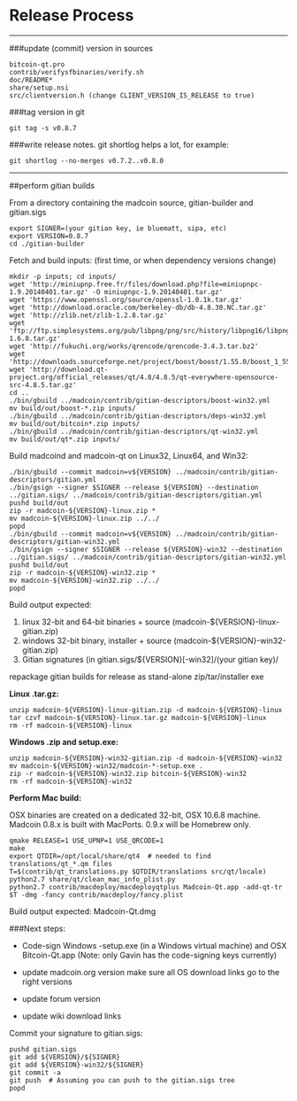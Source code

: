 Release Process
====================

* * *

###update (commit) version in sources


	bitcoin-qt.pro
	contrib/verifysfbinaries/verify.sh
	doc/README*
	share/setup.nsi
	src/clientversion.h (change CLIENT_VERSION_IS_RELEASE to true)

###tag version in git

	git tag -s v0.8.7

###write release notes. git shortlog helps a lot, for example:

	git shortlog --no-merges v0.7.2..v0.8.0

* * *

##perform gitian builds

 From a directory containing the madcoin source, gitian-builder and gitian.sigs
  
	export SIGNER=(your gitian key, ie bluematt, sipa, etc)
	export VERSION=0.8.7
	cd ./gitian-builder

 Fetch and build inputs: (first time, or when dependency versions change)

	mkdir -p inputs; cd inputs/
	wget 'http://miniupnp.free.fr/files/download.php?file=miniupnpc-1.9.20140401.tar.gz' -O miniupnpc-1.9.20140401.tar.gz'
	wget 'https://www.openssl.org/source/openssl-1.0.1k.tar.gz'
	wget 'http://download.oracle.com/berkeley-db/db-4.8.30.NC.tar.gz'
	wget 'http://zlib.net/zlib-1.2.8.tar.gz'
	wget 'ftp://ftp.simplesystems.org/pub/libpng/png/src/history/libpng16/libpng-1.6.8.tar.gz'
	wget 'http://fukuchi.org/works/qrencode/qrencode-3.4.3.tar.bz2'
	wget 'http://downloads.sourceforge.net/project/boost/boost/1.55.0/boost_1_55_0.tar.bz2'
	wget 'http://download.qt-project.org/official_releases/qt/4.8/4.8.5/qt-everywhere-opensource-src-4.8.5.tar.gz'
	cd ..
	./bin/gbuild ../madcoin/contrib/gitian-descriptors/boost-win32.yml
	mv build/out/boost-*.zip inputs/
	./bin/gbuild ../madcoin/contrib/gitian-descriptors/deps-win32.yml
	mv build/out/bitcoin*.zip inputs/
	./bin/gbuild ../madcoin/contrib/gitian-descriptors/qt-win32.yml
	mv build/out/qt*.zip inputs/

 Build madcoind and madcoin-qt on Linux32, Linux64, and Win32:
  
	./bin/gbuild --commit madcoin=v${VERSION} ../madcoin/contrib/gitian-descriptors/gitian.yml
	./bin/gsign --signer $SIGNER --release ${VERSION} --destination ../gitian.sigs/ ../madcoin/contrib/gitian-descriptors/gitian.yml
	pushd build/out
	zip -r madcoin-${VERSION}-linux.zip *
	mv madcoin-${VERSION}-linux.zip ../../
	popd
	./bin/gbuild --commit madcoin=v${VERSION} ../madcoin/contrib/gitian-descriptors/gitian-win32.yml
	./bin/gsign --signer $SIGNER --release ${VERSION}-win32 --destination ../gitian.sigs/ ../madcoin/contrib/gitian-descriptors/gitian-win32.yml
	pushd build/out
	zip -r madcoin-${VERSION}-win32.zip *
	mv madcoin-${VERSION}-win32.zip ../../
	popd

  Build output expected:

  1. linux 32-bit and 64-bit binaries + source (madcoin-${VERSION}-linux-gitian.zip)
  2. windows 32-bit binary, installer + source (madcoin-${VERSION}-win32-gitian.zip)
  3. Gitian signatures (in gitian.sigs/${VERSION}[-win32]/(your gitian key)/

repackage gitian builds for release as stand-alone zip/tar/installer exe

**Linux .tar.gz:**

	unzip madcoin-${VERSION}-linux-gitian.zip -d madcoin-${VERSION}-linux
	tar czvf madcoin-${VERSION}-linux.tar.gz madcoin-${VERSION}-linux
	rm -rf madcoin-${VERSION}-linux

**Windows .zip and setup.exe:**

	unzip madcoin-${VERSION}-win32-gitian.zip -d madcoin-${VERSION}-win32
	mv madcoin-${VERSION}-win32/madcoin-*-setup.exe .
	zip -r madcoin-${VERSION}-win32.zip bitcoin-${VERSION}-win32
	rm -rf madcoin-${VERSION}-win32

**Perform Mac build:**

  OSX binaries are created on a dedicated 32-bit, OSX 10.6.8 machine.
  Madcoin 0.8.x is built with MacPorts.  0.9.x will be Homebrew only.

	qmake RELEASE=1 USE_UPNP=1 USE_QRCODE=1
	make
	export QTDIR=/opt/local/share/qt4  # needed to find translations/qt_*.qm files
	T=$(contrib/qt_translations.py $QTDIR/translations src/qt/locale)
	python2.7 share/qt/clean_mac_info_plist.py
	python2.7 contrib/macdeploy/macdeployqtplus Madcoin-Qt.app -add-qt-tr $T -dmg -fancy contrib/macdeploy/fancy.plist

 Build output expected: Madcoin-Qt.dmg

###Next steps:

* Code-sign Windows -setup.exe (in a Windows virtual machine) and
  OSX Bitcoin-Qt.app (Note: only Gavin has the code-signing keys currently)

* update madcoin.org version
  make sure all OS download links go to the right versions

* update forum version

* update wiki download links

Commit your signature to gitian.sigs:

	pushd gitian.sigs
	git add ${VERSION}/${SIGNER}
	git add ${VERSION}-win32/${SIGNER}
	git commit -a
	git push  # Assuming you can push to the gitian.sigs tree
	popd

